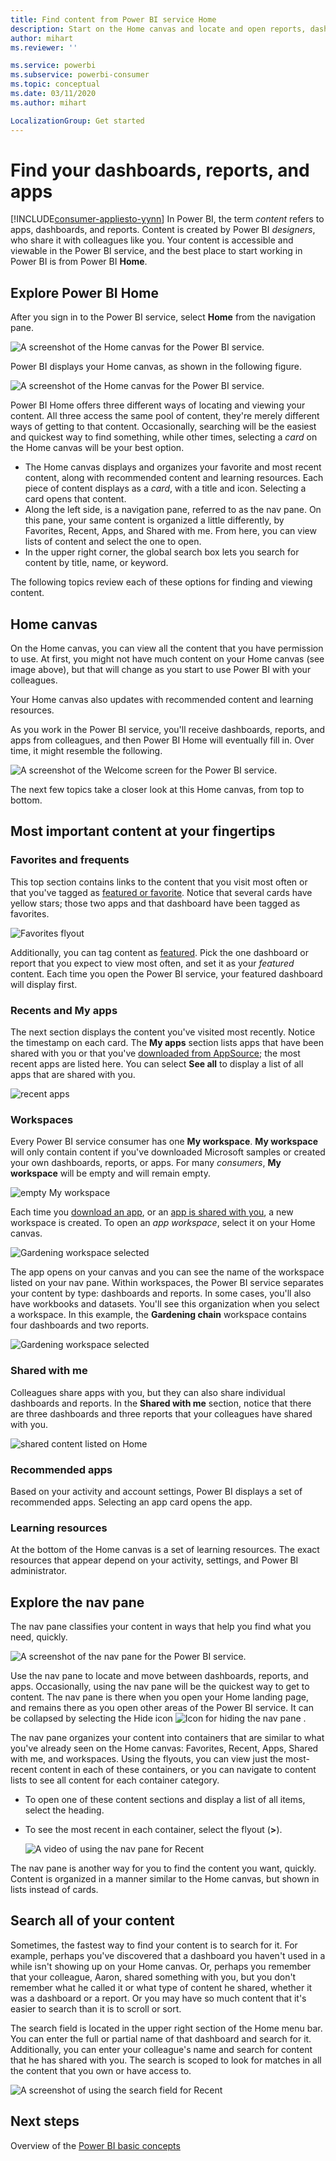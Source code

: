 ```yaml
---
title: Find content from Power BI service Home
description: Start on the Home canvas and locate and open reports, dashboards, and apps.
author: mihart
ms.reviewer: ''

ms.service: powerbi
ms.subservice: powerbi-consumer
ms.topic: conceptual
ms.date: 03/11/2020
ms.author: mihart

LocalizationGroup: Get started
---
```

# Find your dashboards, reports, and apps

[!INCLUDE[consumer-appliesto-yynn](../includes/consumer-appliesto-yynn.md)]
In Power BI, the term *content* refers to apps, dashboards, and reports. Content is created by Power BI *designers*, who share it with colleagues like you. Your content is accessible and viewable in the Power BI service, and the best place to start working in Power BI is from Power BI **Home**.

## Explore Power BI Home
After you sign in to the Power BI service, select **Home** from the navigation pane. 

![A screenshot of the Home canvas for the Power BI service.](media/end-user-home/power-bi-home-menu.png)


Power BI displays your Home canvas, as shown in the following figure.
 
![A screenshot of the Home canvas for the Power BI service.](media/end-user-home/power-bi-home.png)

Power BI Home offers three different ways of locating and viewing your content. All three access the same pool of content, they're merely different ways of getting to that content. Occasionally, searching will be the easiest and quickest way to find something, while other times, selecting a *card* on the Home canvas will be your best option.

- The Home canvas displays and organizes your favorite and most recent content, along with recommended content and learning resources. Each piece of content displays as a *card*, with a title and icon. Selecting a card opens that content.
- Along the left side, is a navigation pane, referred to as the nav pane. On this pane, your same content is organized a little differently, by Favorites, Recent, Apps, and Shared with me. From here, you can view lists of content and select the one to open.
- In the upper right corner, the global search box lets you search for content by title, name, or keyword.

The following topics review each of these options for finding and viewing content.

## Home canvas
On the Home canvas, you can view all the content that you have permission to use. At first, you might not have much content on your Home canvas (see image above), but that will change as you start to use Power BI with your colleagues.

Your Home canvas also updates with recommended content and learning resources. 
 
As you work in the Power BI service, you'll receive dashboards, reports, and apps from colleagues, and then Power BI Home will eventually fill in. Over time, it might resemble the following.

![A screenshot of the Welcome screen for the Power BI service.](media/end-user-home/power-bi-home-oldest.png)

 
The next few topics take a closer look at this Home canvas, from top to bottom.

## Most important content at your fingertips

### Favorites and frequents
This top section contains links to the content that you visit most often or that you've tagged as [featured or favorite](end-user-favorite.md). Notice that several cards have yellow stars; those two apps and that dashboard have been tagged as favorites. 

![Favorites flyout](./media/end-user-home/power-bi-favorites-frequents.png)

Additionally, you can tag content as [featured](end-user-featured.md). Pick the one dashboard or report that you expect to view most often, and set it as your *featured* content. Each time you open the Power BI service, your featured dashboard will display first. 


### Recents and My apps
The next section displays the content you've visited most recently. Notice the timestamp on each card. The **My apps** section lists apps that have been shared with you or that you've [downloaded from AppSource](end-user-apps.md); the most recent apps are listed here. You can select **See all** to display a list of all apps that are shared with you.

![recent apps](./media/end-user-home/power-bi-recent-apps.png)


### Workspaces
Every Power BI service consumer has one **My workspace**. **My workspace** will only contain content if you've downloaded Microsoft samples or created your own dashboards, reports, or apps. For many *consumers*, **My workspace** will be empty and will remain empty.  

![empty My workspace](./media/end-user-home/power-bi-empty-workspace.png)

Each time you [download an app](end-user-app-marketing.md), or an [app is shared with you](end-user-apps.md), a new workspace is created.  To open an *app workspace*, select it on your Home canvas. 

![Gardening workspace selected](./media/end-user-home/power-bi-workspace-section.png)

The app opens on your canvas and you can see the name of the workspace listed on your nav pane. Within workspaces, the Power BI service separates your content by type: dashboards and reports. In some cases, you'll also have workbooks and datasets. You'll see this organization when you select a workspace. In this example, the **Gardening chain** workspace contains four dashboards and two reports.

![Gardening workspace selected](./media/end-user-home/power-bi-search-workspace.png)

### Shared with me
Colleagues share apps with you, but they can also share individual dashboards and reports. In the **Shared with me** section, notice that there are three dashboards and three reports that your colleagues have shared with you.

![shared content listed on Home](./media/end-user-home/power-bi-shared.png)

### Recommended apps
Based on your activity and account settings, Power BI displays a set of recommended apps. Selecting an app card opens the app.
 
### Learning resources
At the bottom of the Home canvas is a set of learning resources. The exact resources that appear depend on your activity, settings, and Power BI administrator. 
 
## Explore the nav pane

The nav pane classifies your content in ways that help you find what you need, quickly.  

![A screenshot of the nav pane for the Power BI service.](media/end-user-home/power-bi-nav.png)


Use the nav pane to locate and move between dashboards, reports, and apps. Occasionally, using the nav pane will be the quickest way to get to content. The nav pane is there when you open your Home landing page, and remains there as you open other areas of the Power BI service. It can be collapsed by selecting the Hide icon ![Icon for hiding the nav pane](media/end-user-home/power-bi-hide.png) .
  
The nav pane organizes your content into containers that are similar to what you've already seen on the Home canvas: Favorites, Recent, Apps, Shared with me, and workspaces. Using the flyouts, you can view just the most-recent content in each of these containers, or you can navigate to content lists to see all content for each container category.
 
- To open one of these content sections and display a list of all items, select the heading.
- To see the most recent in each container, select the flyout (**>**).

    ![A video of using the nav pane for Recent](media/end-user-home/power-bi-nav-bar.gif)

 
The nav pane is another way for you to find the content you want, quickly. Content is organized in a manner similar to the Home canvas, but shown in lists instead of cards. 

## Search all of your content
Sometimes, the fastest way to find your content is to search for it. For example, perhaps you've discovered that a dashboard you haven't used in a while isn't showing up on your Home canvas. Or, perhaps you remember that your colleague, Aaron, shared something with you, but you don't remember what he called it or what type of content he shared, whether it was a dashboard or a report. Or you may have so much content that it's easier to search than it is to scroll or sort. 
 
The search field is located in the upper right section of the Home menu bar. You can enter the full or partial name of that dashboard and search for it. Additionally, you can enter your colleague's name and search for content that he has shared with you. The search is scoped to look for matches in all the content that you own or have access to.

![A screenshot of using the search field for Recent](media/end-user-home/power-bi-search-field.png)

## Next steps
Overview of the [Power BI basic concepts](end-user-basic-concepts.md)
